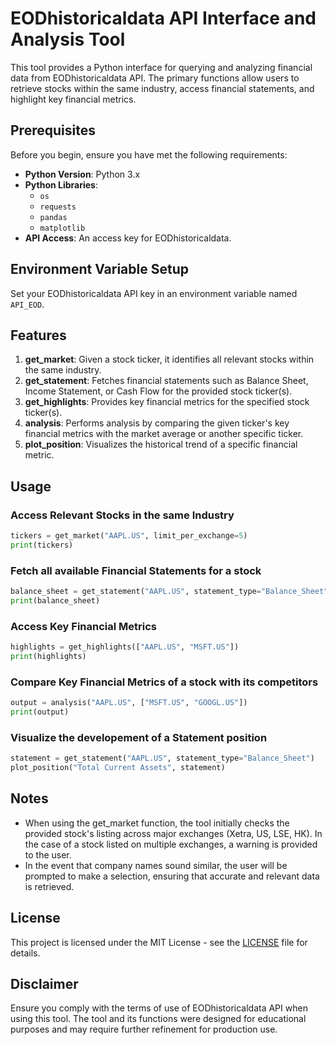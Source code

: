 # EODhistoricaldata API Interface and Analysis Tool

This tool provides a Python interface for querying and analyzing financial data from EODhistoricaldata API. The primary functions allow users to retrieve stocks within the same industry, access financial statements, and highlight key financial metrics.

## Prerequisites

Before you begin, ensure you have met the following requirements:

- **Python Version**: Python 3.x
- **Python Libraries**:
  - `os`
  - `requests`
  - `pandas`
  - `matplotlib`
- **API Access**: An access key for EODhistoricaldata.

## Environment Variable Setup

Set your EODhistoricaldata API key in an environment variable named `API_EOD`.

## Features

1. **get_market**: Given a stock ticker, it identifies all relevant stocks within the same industry.
2. **get_statement**: Fetches financial statements such as Balance Sheet, Income Statement, or Cash Flow for the provided stock ticker(s).
3. **get_highlights**: Provides key financial metrics for the specified stock ticker(s).
4. **analysis**: Performs analysis by comparing the given ticker's key financial metrics with the market average or another specific ticker.
5. **plot_position**: Visualizes the historical trend of a specific financial metric.

## Usage

### Access Relevant Stocks in the same Industry
```python
tickers = get_market("AAPL.US", limit_per_exchange=5)
print(tickers)
```

### Fetch all available Financial Statements for a stock
```python
balance_sheet = get_statement("AAPL.US", statement_type="Balance_Sheet")
print(balance_sheet)
```

### Access Key Financial Metrics
```python
highlights = get_highlights(["AAPL.US", "MSFT.US"])
print(highlights)
```

### Compare Key Financial Metrics of a stock with its competitors
```python
output = analysis("AAPL.US", ["MSFT.US", "GOOGL.US"])
print(output)
```

### Visualize the developement of a Statement position
```python
statement = get_statement("AAPL.US", statement_type="Balance_Sheet")
plot_position("Total Current Assets", statement)
```

## Notes
- When using the get_market function, the tool initially checks the provided stock's listing across major exchanges (Xetra, US, LSE, HK). In the case of a stock listed on multiple exchanges, a warning is provided to the user.
- In the event that company names sound similar, the user will be prompted to make a selection, ensuring that accurate and relevant data is retrieved.

## License

This project is licensed under the MIT License - see the [LICENSE](LICENSE) file for details.

## Disclaimer

Ensure you comply with the terms of use of EODhistoricaldata API when using this tool. The tool and its functions were designed for educational purposes and may require further refinement for production use.



